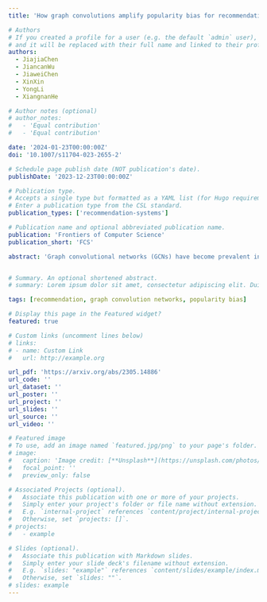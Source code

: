 ```yaml
---
title: 'How graph convolutions amplify popularity bias for recommendation?'

# Authors
# If you created a profile for a user (e.g. the default `admin` user), write the username (folder name) here
# and it will be replaced with their full name and linked to their profile.
authors:
  - JiajiaChen
  - JiancanWu
  - JiaweiChen
  - XinXin
  - YongLi
  - XiangnanHe

# Author notes (optional)
# author_notes:
#   - 'Equal contribution'
#   - 'Equal contribution'

date: '2024-01-23T00:00:00Z'
doi: '10.1007/s11704-023-2655-2'

# Schedule page publish date (NOT publication's date).
publishDate: '2023-12-23T00:00:00Z'

# Publication type.
# Accepts a single type but formatted as a YAML list (for Hugo requirements).
# Enter a publication type from the CSL standard.
publication_types: ['recommendation-systems']

# Publication name and optional abbreviated publication name.
publication: 'Frontiers of Computer Science'
publication_short: 'FCS'

abstract: 'Graph convolutional networks (GCNs) have become prevalent in recommender system (RS) due to their superiority in modeling collaborative patterns. Although improving the overall accuracy, GCNs unfortunately amplify popularity bias — tail items are less likely to be recommended. This effect prevents the GCN-based RS from making precise and fair recommendations, decreasing the effectiveness of recommender systems in the long run. In this paper, we investigate how graph convolutions amplify the popularity bias in RS. Through theoretical analyses, we identify two fundamental factors: (1) with graph convolution (i.e., neighborhood aggregation), popular items exert larger influence than tail items on neighbor users, making the users move towards popular items in the representation space; (2) after multiple times of graph convolution, popular items would affect more high-order neighbors and become more influential. The two points make popular items get closer to almost users and thus being recommended more frequently. To rectify this, we propose to estimate the amplified effect of popular nodes on each node’s representation, and intervene the effect after each graph convolution. Specifically, we adopt clustering to discover highly-influential nodes and estimate the amplification effect of each node, then remove the effect from the node embeddings at each graph convolution layer. Our method is simple and generic — it can be used in the inference stage to correct existing models rather than training a new model from scratch, and can be applied to various GCN models. We demonstrate our method on two representative GCN backbones LightGCN and UltraGCN, verifying its ability in improving the recommendations of tail items without sacrificing the performance of popular items. Codes are open-sourced.'


# Summary. An optional shortened abstract.
# summary: Lorem ipsum dolor sit amet, consectetur adipiscing elit. Duis posuere tellus ac convallis placerat. Proin tincidunt magna sed ex sollicitudin condimentum.

tags: [recommendation, graph convolution networks, popularity bias]

# Display this page in the Featured widget?
featured: true

# Custom links (uncomment lines below)
# links:
# - name: Custom Link
#   url: http://example.org

url_pdf: 'https://arxiv.org/abs/2305.14886'
url_code: ''
url_dataset: ''
url_poster: ''
url_project: ''
url_slides: ''
url_source: ''
url_video: ''

# Featured image
# To use, add an image named `featured.jpg/png` to your page's folder.
# image:
#   caption: 'Image credit: [**Unsplash**](https://unsplash.com/photos/pLCdAaMFLTE)'
#   focal_point: ''
#   preview_only: false

# Associated Projects (optional).
#   Associate this publication with one or more of your projects.
#   Simply enter your project's folder or file name without extension.
#   E.g. `internal-project` references `content/project/internal-project/index.md`.
#   Otherwise, set `projects: []`.
# projects:
#   - example

# Slides (optional).
#   Associate this publication with Markdown slides.
#   Simply enter your slide deck's filename without extension.
#   E.g. `slides: "example"` references `content/slides/example/index.md`.
#   Otherwise, set `slides: ""`.
# slides: example
---
```


<!-- {{% callout note %}}
Click the _Cite_ button above to demo the feature to enable visitors to import publication metadata into their reference management software.
{{% /callout %}}

{{% callout note %}}
Create your slides in Markdown - click the _Slides_ button to check out the example.
{{% /callout %}}

Add the publication's **full text** or **supplementary notes** here. You can use rich formatting such as including [code, math, and images](https://docs.hugoblox.com/content/writing-markdown-latex/). -->
